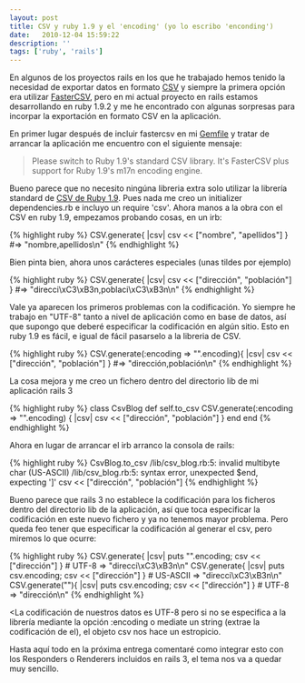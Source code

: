 ```yaml
---
layout: post
title: CSV y ruby 1.9 y el 'encoding' (yo lo escribo 'enconding')
date:   2010-12-04 15:59:22
description: ''
tags: ['ruby', 'rails']
---
```


En algunos de los proyectos rails en los que he trabajado hemos tenido la necesidad de exportar datos en formato [CSV](http://en.wikipedia.org/wiki/Comma-separated_values) y siempre la primera opción era utilizar [FasterCSV](http://fastercsv.rubyforge.org/), pero en mi actual proyecto en rails estamos desarrollando en ruby 1.9.2 y me he encontrado con algunas sorpresas para incorpar la exportación en formato CSV en la aplicación.

En primer lugar después de incluir fastercsv en mi [Gemfile](http://gembundler.com/) y tratar de arrancar la aplicación me encuentro con el siguiente mensaje:

> Please switch to Ruby 1.9's standard CSV library.  It's FasterCSV plus support for Ruby 1.9's m17n encoding engine.

Bueno parece que no necesito ningúna libreria extra solo utilizar la librería standard de [CSV de Ruby 1.9](http://ruby-doc.org/ruby-1.9/classes/CSV.html). Pues nada me creo un initializer dependencies.rb e incluyo un require 'csv'. Ahora manos a la obra con el CSV en ruby 1.9, empezamos probando cosas, en un irb:

{% highlight ruby %}
CSV.generate{ |csv| csv << ["nombre", "apellidos"] } #=> "nombre,apellidos\n"
{% endhighlight %}

Bien pinta bien, ahora unos carácteres especiales (unas tildes por ejemplo)

{% highlight ruby %}
CSV.generate{ |csv| csv << ["dirección", "población"] } #=> "direcci\xC3\xB3n,poblaci\xC3\xB3n\n"
{% endhighlight %}

Vale ya aparecen los primeros problemas con la codificación. Yo siempre he trabajo en "UTF-8" tanto a nivel de aplicación como en base de datos, así que supongo que deberé especificar la codificación en algún sitio. Esto en ruby 1.9 es fácil, e igual de fácil pasarselo a la libreria de CSV.

{% highlight ruby %}
CSV.generate(:encoding => "".encoding){ |csv| csv << ["dirección", "población"] } #=> "dirección,población\n"
{% endhighlight %}

La cosa mejora y me creo un fichero dentro del directorio lib de mi aplicación rails 3

{% highlight ruby %}
 class CsvBlog
   def self.to_csv
     CSV.generate(:encoding => "".encoding) { |csv|
       csv << ["dirección", "población"]
     }
   end
 end
{% endhighlight %}

Ahora en lugar de arrancar el irb arranco la consola de rails:

{% highlight ruby %}
CsvBlog.to_csv
/lib/csv_blog.rb:5: invalid multibyte char (US-ASCII)
/lib/csv_blog.rb:5: syntax error, unexpected $end, expecting ']'
csv << ["dirección", "población"]
{% endhighlight %}

Bueno parece que rails 3 no establece la codificación para los ficheros dentro del directorio lib de la aplicación, así que toca especificar la codificación en este nuevo fichero y ya no tenemos mayor problema. Pero queda feo tener que especificar la codificación al generar el csv, pero miremos lo que ocurre:

{% highlight ruby %}
CSV.generate{ |csv| puts "".encoding; csv << ["dirección"] } # UTF-8 => "direcci\xC3\xB3n\n"
CSV.generate{ |csv| puts csv.encoding; csv << ["dirección"] } # US-ASCII => "direcci\xC3\xB3n\n"
CSV.generate(""){ |csv| puts csv.encoding; csv << ["dirección"] } # UTF-8 => "dirección\n"
{% endhighlight %}

<La codificación de nuestros datos es UTF-8 pero si no se especifica a la librería mediante la opción :encoding o mediate un string (extrae la codificación de el), el objeto csv nos hace un estropicio.

Hasta aquí todo en la próxima entrega comentaré como integrar esto con los Responders o Renderers incluidos en rails 3, el tema nos va a quedar muy sencillo.
